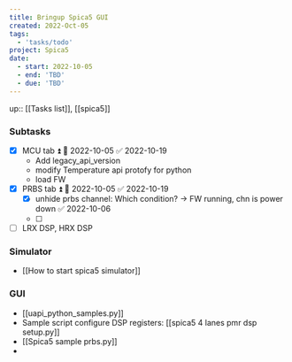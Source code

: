 ```yaml
---
title: Bringup Spica5 GUI
created: 2022-Oct-05
tags:
  - 'tasks/todo'
project: Spica5
date:
  - start: 2022-10-05
  - end: 'TBD'
  - due: 'TBD'
---
```

up:: [[Tasks list]], [[spica5]]

### Subtasks
- [x] MCU tab ⏫ 🛫 2022-10-05 ✅ 2022-10-19
	- Add legacy_api_version
	- modify Temperature api protofy for python
	- load FW
- [x] PRBS tab ⏫ 🛫 2022-10-05 ✅ 2022-10-19
	- [x] unhide prbs channel: Which condition? -> FW running, chn is power down ✅ 2022-10-06
	- [ ] 
- [ ] LRX DSP, HRX DSP

### Simulator
- [[How to start spica5 simulator]]


### GUI
- [[uapi_python_samples.py]]
- Sample script configure DSP registers: [[spica5 4 lanes pmr dsp setup.py]]
- [[Spica5 sample prbs.py]]
- 